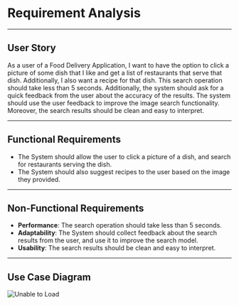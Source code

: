# Requirement Analysis
---


## User Story

As a user of a Food Delivery Application, I want to have the option to click a picture of some dish that I like and get a list of restaurants that serve that dish. Additionally, I also want a recipe for that dish. This search operation should take less than 5 seconds. Additionally, the system should ask for a quick feedback from the user about the accuracy of the results. The system should use the user feedback to improve the image search functionality. Moreover, the search results should be clean and easy to interpret.

---

## Functional Requirements

- The System should allow the user to click a picture of a dish, and search for restaurants serving the dish.
- The System should also suggest recipes to the user based on the image they provided.


---

## Non-Functional Requirements

- **Performance**: The search operation should take less than 5 seconds.
- **Adaptability**: The System should collect feedback about the search results from the user, and use it to improve the search model.
- **Usability**: The search results should be clean and easy to interpret.

---

## Use Case Diagram

![Unable to Load](https://i.imgur.com/xIlZahD.png)